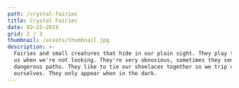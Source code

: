```yaml
---
path: /crystal-fairies
title: Crystal Fairies
date: 02—21—2019
grid: 2 / 3
thumbnail: /assets/thumbnail.jpg
description: >-
  Fairies and small creatures that hide in our plain sight. They play tricks on
  us when we're not looking. They're very obnoxious, sometimes they send us down
  dangerous paths. They like to tie our shoelaces together so we trip on
  ourselves. They only appear when in the dark.
---
```


